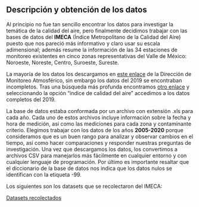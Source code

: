 
## Descripción y obtención de los datos

 
Al principio no fue tan sencillo encontrar los datos para investigar la temática de la calidad del aire, pero finalmente decidimos trabajar con las bases de datos del **IMECA** (Índice Metropolitano de la Calidad del Aire) puesto que nos pareció más informativo y claro usar su escala adimensional; además resume la información de las 34 estaciones de monitoreo existentes en cinco zonas representativas del Valle de México: Noroeste, Noreste, Centro, Suroeste, Sureste.

La mayoría de los datos los descargamos en [este enlace](http://www.aire.cdmx.gob.mx/estadisticas-consultas/consultas/download_imeca.php) de la Dirección de Monitoreo Atmosférico, sin embargo los datos del 2019 se encontraban incompletos. Tras una búsqueda más profunda encontramos [otro enlace](http://www.aire.cdmx.gob.mx/default.php?opc=%27aqBjnmU=%27) y seleccionando la opción “índice de calidad del aire” accedimos a los datos completos del 2019.

La base de datos estaba conformada por un archivo con extensión .xls para cada año. Cada uno de estos archivos incluye información sobre la fecha y hora de medición, así como las mediciones para cada zona y contaminante criterio. Elegimos trabajar con los datos de los años **2005-2020** porque consideramos que es un buen rango para analizar y observar cambios en el tiempo, así como hacer comparaciones y responder nuestras preguntas de investigación. Una vez que descargamos los datos, los convertimos a archivos CSV para manejarlos más fácilmente en cualquier entorno y con cualquier lenguaje de programación.
Por último es importante resaltar que el diccionario de la base de datos nos indica que los datos nulos se identifican con la etiqueta -99.

Los siguientes son los datasets que se recolectaron del IMECA:

[Datasets recolectados]()
